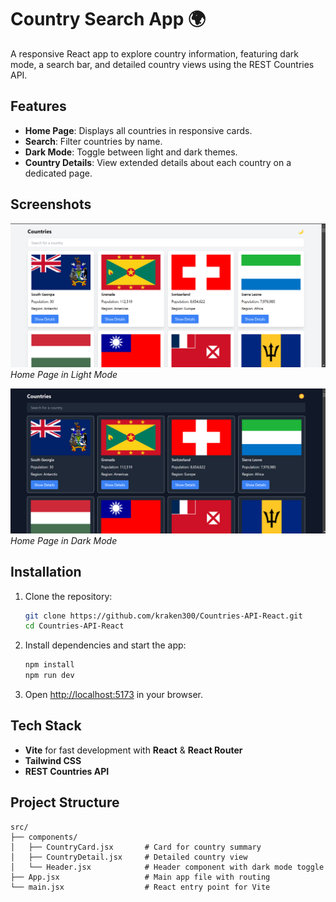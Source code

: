 # Country Search App 🌍

A responsive React app to explore country information, featuring dark mode, a search bar, and detailed country views using the REST Countries API.

## Features
- **Home Page**: Displays all countries in responsive cards.
- **Search**: Filter countries by name.
- **Dark Mode**: Toggle between light and dark themes.
- **Country Details**: View extended details about each country on a dedicated page.

## Screenshots
![Home Page Light Mode](public/screenshots/home-light.png)  
*Home Page in Light Mode*

![Home Page Dark Mode](public/screenshots/home-dark.png)  
*Home Page in Dark Mode*

## Installation

1. Clone the repository:
   ```bash
   git clone https://github.com/kraken300/Countries-API-React.git
   cd Countries-API-React
   ```

2. Install dependencies and start the app:
   ```bash
   npm install
   npm run dev
   ```

3. Open [http://localhost:5173](http://localhost:5173) in your browser.

## Tech Stack
- **Vite** for fast development with **React** & **React Router**
- **Tailwind CSS**
- **REST Countries API**

## Project Structure

```
src/
├── components/
│   ├── CountryCard.jsx       # Card for country summary
│   ├── CountryDetail.jsx     # Detailed country view
│   └── Header.jsx            # Header component with dark mode toggle
├── App.jsx                   # Main app file with routing
└── main.jsx                  # React entry point for Vite

```

